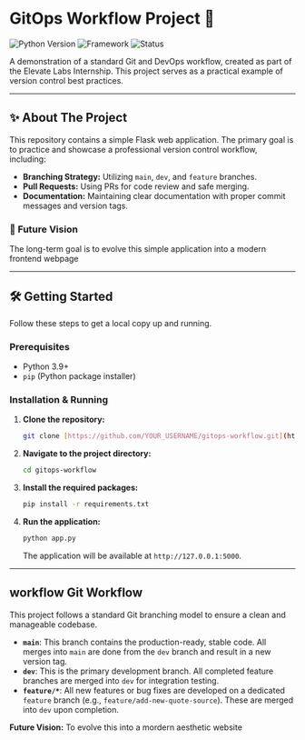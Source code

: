 # GitOps Workflow Project 🚀

![Python Version](https://img.shields.io/badge/python-3.9+-blue.svg)
![Framework](https://img.shields.io/badge/Framework-Flask-green.svg)
![Status](https://img.shields.io/badge/status-active-brightgreen)

A demonstration of a standard Git and DevOps workflow, created as part of the Elevate Labs Internship. This project serves as a practical example of version control best practices.

---

## ✨ About The Project

This repository contains a simple Flask web application. The primary goal is to practice and showcase a professional version control workflow, including:

-   **Branching Strategy:** Utilizing `main`, `dev`, and `feature` branches.
-   **Pull Requests:** Using PRs for code review and safe merging.
-   **Documentation:** Maintaining clear documentation with proper commit messages and version tags.

### 🔮 Future Vision

The long-term goal is to evolve this simple application into a modern frontend webpage

---

## 🛠️ Getting Started

Follow these steps to get a local copy up and running.

### Prerequisites

-   Python 3.9+
-   `pip` (Python package installer)

### Installation & Running

1.  **Clone the repository:**
    ```sh
    git clone [https://github.com/YOUR_USERNAME/gitops-workflow.git](https://github.com/YOUR_USERNAME/gitops-workflow.git)
    ```
2.  **Navigate to the project directory:**
    ```sh
    cd gitops-workflow
    ```
3.  **Install the required packages:**
    ```sh
    pip install -r requirements.txt
    ```
4.  **Run the application:**
    ```sh
    python app.py
    ```
    The application will be available at `http://127.0.0.1:5000`.

---

##  workflow Git Workflow

This project follows a standard Git branching model to ensure a clean and manageable codebase.

-   **`main`**: This branch contains the production-ready, stable code. All merges into `main` are done from the `dev` branch and result in a new version tag.
-   **`dev`**: This is the primary development branch. All completed feature branches are merged into `dev` for integration testing.
-   **`feature/*`**: All new features or bug fixes are developed on a dedicated `feature` branch (e.g., `feature/add-new-quote-source`). These are merged into `dev` upon completion.

**Future Vision:** To evolve this into a mordern aesthetic website
